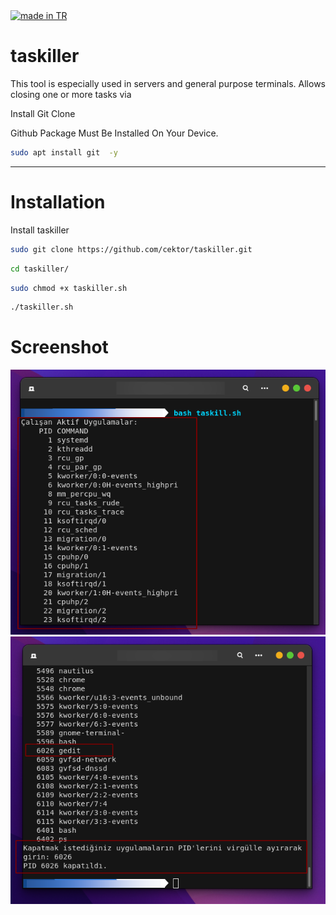 <a href="#">
    <img src="https://raw.githubusercontent.com/pedromxavier/flag-badges/main/badges/TR.svg" alt="made in TR">
</a>

# taskiller
This tool is especially used in servers and general purpose terminals. Allows closing one or more tasks via

Install Git Clone 

Github Package Must Be Installed On Your Device.
```bash
sudo apt install git  -y
```

----------------------------------
# Installation
Install taskiller
```bash
sudo git clone https://github.com/cektor/taskiller.git
```
```bash
cd taskiller/
```
```bash
sudo chmod +x taskiller.sh
```
```bash
./taskiller.sh
```


# Screenshot

![Demo](taskill-screensoht01.png)    ![Demo](taskill-screensoht02.png)
